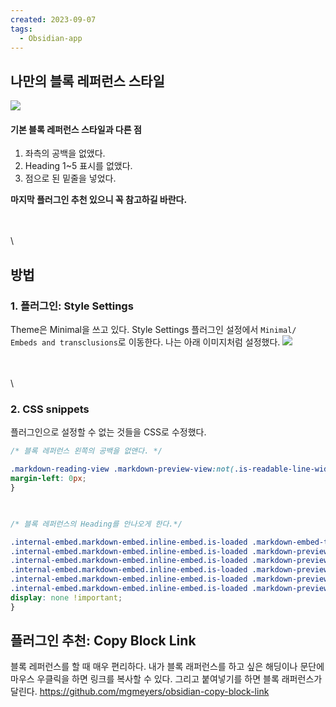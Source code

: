 ```yaml
---
created: 2023-09-07
tags:
  - Obsidian-app
---
```


## 나만의 블록 레퍼런스 스타일

![](https://i.imgur.com/bCol3gu.png)

#### 기본 블록 레퍼런스 스타일과 다른 점
1. 좌측의 공백을 없앴다.
2. Heading 1~5 표시를 없앴다.
3. 점으로 된 밑줄을 넣었다.

**마지막 플러그인 추천 있으니 꼭 참고하길 바란다.**

\
\
\
	

## 방법
### 1. 플러그인: Style Settings
Theme은 Minimal을 쓰고 있다.
Style Settings 플러그인 설정에서 `Minimal/ Embeds and transclusions`로 이동한다.
나는 아래 이미지처럼 설정했다.
![](https://i.imgur.com/MUAJRkH.png)

\
\
\
	
### 2. CSS snippets
플러그인으로 설정할 수 없는 것들을 CSS로 수정했다.
```css
/* 블록 레퍼런스 왼쪽의 공백을 없앤다. */

.markdown-reading-view .markdown-preview-view:not(.is-readable-line-width)>.markdown-preview-sizer{
margin-left: 0px;
}

  

/* 블록 레퍼런스의 Heading를 안나오게 한다.*/

.internal-embed.markdown-embed.inline-embed.is-loaded .markdown-embed-title,
.internal-embed.markdown-embed.inline-embed.is-loaded .markdown-preview-section h1,
.internal-embed.markdown-embed.inline-embed.is-loaded .markdown-preview-section h2,
.internal-embed.markdown-embed.inline-embed.is-loaded .markdown-preview-section h3,
.internal-embed.markdown-embed.inline-embed.is-loaded .markdown-preview-section h4,
.internal-embed.markdown-embed.inline-embed.is-loaded .markdown-preview-section h5{
display: none !important;
}
```


## 플러그인 추천: Copy Block Link
블록 레퍼런스를 할 때 매우 편리하다.
내가 블록 래퍼런스를 하고 싶은 해딩이나 문단에 마우스 우클릭을 하면 링크를 복사할 수 있다.
그리고 붙여넣기를 하면 블록 래퍼런스가 달린다.
https://github.com/mgmeyers/obsidian-copy-block-link